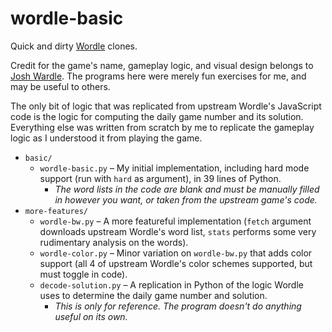 # wordle-basic

Quick and dirty [Wordle](https://www.powerlanguage.co.uk/wordle/) clones.

Credit for the game's name, gameplay logic, and visual design belongs to [Josh Wardle](https://www.powerlanguage.co.uk/).
The programs here were merely fun exercises for me, and may be useful to others.

The only bit of logic that was replicated from upstream Wordle's JavaScript code is the logic for computing the daily game number and its solution.
Everything else was written from scratch by me to replicate the gameplay logic as I understood it from playing the game.

* `basic/`
  * `wordle-basic.py` &ndash; My initial implementation, including hard mode support (run with `hard` as argument), in 39 lines of Python.
    * _The word lists in the code are blank and must be manually filled in however you want, or taken from the upstream game's code._
* `more-features/`
  * `wordle-bw.py` &ndash; A more featureful implementation (`fetch` argument downloads upstream Wordle's word list, `stats` performs some very rudimentary analysis on the words).
  * `wordle-color.py` &ndash; Minor variation on `wordle-bw.py` that adds color support (all 4 of upstream Wordle's color schemes supported, but must toggle in code).
  * `decode-solution.py` &ndash; A replication in Python of the logic Wordle uses to determine the daily game number and solution.
    * _This is only for reference. The program doesn't do anything useful on its own._
